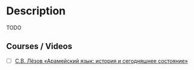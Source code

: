 # Description

TODO


## Courses / Videos

- [ ] [С.В. Лёзов «Арамейский язык: история и сегодняшнее состояние»](https://youtu.be/8PYO49qK3xI)
